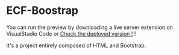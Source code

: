 # ECF-Boostrap

You can run the preview by downloading a live server extension on VisualStudio Code or [Check the deployed version !](https://ecf-bootstrap-git-main-yanez-clements-projects.vercel.app) !

It's a project entirely composed of HTML and Bootstrap.
